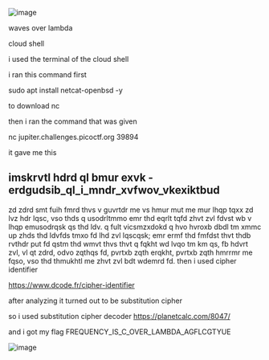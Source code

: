 ![image](https://github.com/user-attachments/assets/619035fc-5c3f-4a47-a0d3-b9acdbba1198)



waves over lambda

cloud shell

i used the terminal of the cloud shell 

i ran this command first 

sudo apt install netcat-openbsd -y
 
to download nc 


then i ran the command that was given 

nc jupiter.challenges.picoctf.org 39894


it gave me this 

imskrvtl hdrd ql bmur exvk - erdgudsib_ql_i_mndr_xvfwov_vkexiktbud
-------------------------------------------------------------------------------
zd zdrd smt fuih fmrd thvs v guvrtdr me vs hmur mut me mur lhqp tqxx zd lvz hdr lqsc, vso thds q usodrltmmo emr thd eqrlt tqfd zhvt zvl fdvst wb v lhqp emusodrqsk qs thd ldv.  q fult vicsmzxdokd q hvo hvroxb dbdl tm xmmc up zhds thd ldvfds tmxo fd lhd zvl lqscqsk; emr ermf thd fmfdst thvt thdb rvthdr put fd qstm thd wmvt thvs thvt q fqkht wd lvqo tm km qs, fb hdvrt zvl, vl qt zdrd, odvo zqthqs fd, pvrtxb zqth erqkht, pvrtxb zqth hmrrmr me fqso, vso thd thmukhtl me zhvt zvl bdt wdemrd fd.
then i used cipher identifier 

https://www.dcode.fr/cipher-identifier


after analyzing it turned out to be substitution cipher 


so i used substitution cipher decoder 
https://planetcalc.com/8047/


and i got my flag 
FREQUENCY_IS_C_OVER_LAMBDA_AGFLCGTYUE

![image](https://github.com/user-attachments/assets/4022f7ec-b2ed-4dae-98f5-a9761ed6b3b8)
